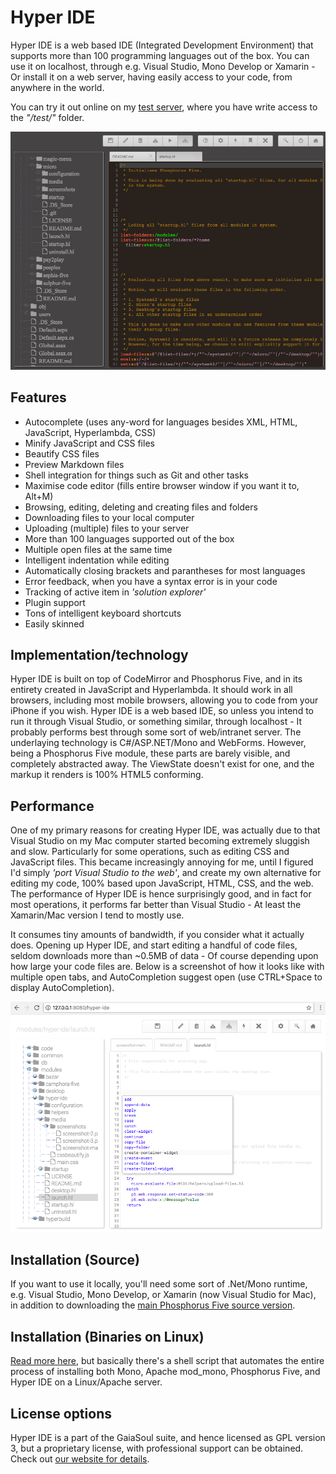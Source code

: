 # Hyper IDE

Hyper IDE is a web based IDE (Integrated Development Environment) that supports more than 100 programming 
languages out of the box. You can use it on localhost, through e.g. Visual Studio, Mono Develop or Xamarin -
Or install it on a web server, having easily access to your code, from anywhere in the world.

You can try it out online on my [test server](https://home.gaiasoul.com/hyper-ide), where you have
write access to the _"/test/"_ folder.

![screenshot](screenshots/hyper-ide-micro-screenshot.png)

## Features

* Autocomplete (uses any-word for languages besides XML, HTML, JavaScript, Hyperlambda, CSS)
* Minify JavaScript and CSS files
* Beautify CSS files
* Preview Markdown files
* Shell integration for things such as Git and other tasks
* Maximise code editor (fills entire browser window if you want it to, Alt+M)
* Browsing, editing, deleting and creating files and folders
* Downloading files to your local computer
* Uploading (multiple) files to your server
* More than 100 languages supported out of the box
* Multiple open files at the same time
* Intelligent indentation while editing
* Automatically closing brackets and parantheses for most languages
* Error feedback, when you have a syntax error is in your code
* Tracking of active item in _'solution explorer'_
* Plugin support
* Tons of intelligent keyboard shortcuts
* Easily skinned

## Implementation/technology

Hyper IDE is built on top of CodeMirror and Phosphorus Five, and in its entirety created in JavaScript 
and Hyperlambda. It should work in all browsers, including most mobile browsers, allowing you to code 
from your iPhone if you wish. Hyper IDE is a web based IDE, so unless you intend to run it through Visual 
Studio, or something similar, through localhost - It probably performs best through some sort of web/intranet 
server. The underlaying technology is C#/ASP.NET/Mono and WebForms. However, being a Phosphorus Five module, 
these parts are barely visible, and completely abstracted away. The ViewState doesn't exist for one, and
the markup it renders is 100% HTML5 conforming.

## Performance

One of my primary reasons for creating Hyper IDE, was actually due to that Visual Studio on my Mac 
computer started becoming extremely sluggish and slow. Particularly for some operations, such as editing
CSS and JavaScript files. This became increasingly annoying for me, until I figured I'd 
simply *'port Visual Studio to the web'*, and create my own alternative for editing my code, 100% 
based upon JavaScript, HTML, CSS, and the web. The performance of Hyper IDE is hence surprisingly good, 
and in fact for most operations, it performs far better than Visual Studio - At least the Xamarin/Mac 
version I tend to mostly use.

It consumes tiny amounts of bandwidth, if you consider what it actually does. Opening
up Hyper IDE, and start editing a handful of code files, seldom downloads more than  ~0.5MB of data -
Of course depending upon how large your code files are. Below is a screenshot of how 
it looks like with multiple open tabs, and AutoCompletion suggest open (use CTRL+Space to display AutoCompletion).

![screenshot](screenshots/screenshot-secondary.png)

## Installation (Source)

If you want to use it locally, you'll need some sort of .Net/Mono runtime, e.g. Visual Studio, Mono Develop,
or Xamarin (now Visual Studio for Mac), in addition to downloading 
the [main Phosphorus Five source version](https://github.com/polterguy/phosphorusfive/releases).

## Installation (Binaries on Linux)

[Read more here](https://github.com/polterguy/phosphorusfive/releases), but basically there's a shell script that
automates the entire process of installing both Mono, Apache mod_mono, Phosphorus Five, and Hyper IDE
on a Linux/Apache server.

## License options

Hyper IDE is a part of the GaiaSoul suite, and hence licensed as GPL version 3, but a proprietary license,
with professional support can be obtained. Check out [our website for details](https://gaiasoul.com/license).
